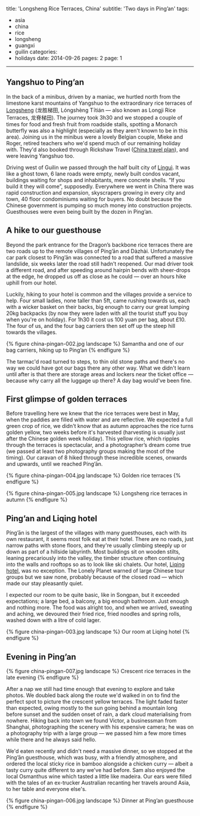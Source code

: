 title: 'Longsheng Rice Terraces, China'
subtitle: 'Two days in Ping’an'
tags:
  - asia
  - china
  - rice
  - longsheng
  - guangxi
  - guilin
categories:
  - holidays
date: 2014-09-26
pages: 2
page: 1
---

## Yangshuo to Ping’an

In the back of a minibus, driven by a maniac, we hurtled north from the limestone karst mountains of Yangshuo to the extraordinary rice terraces of [Longsheng](http://en.wikipedia.org/wiki/Longsheng_Rice_Terrace) (龙胜梯田, Lóngshèng Tītián — also known as Longji Rice Terraces, 龙脊梯田). The journey took 3h30 and we stopped a couple of times for food and fresh fruit from roadside stalls, spotting a Monarch butterfly was also a highlight (especially as they aren't known to be in this area). Joining us in the minibus were a lovely Belgian couple, Mieke and Roger, retired teachers who we'd spend much of our remaining holiday with. They'd also booked through Rickshaw Travel ([China travel plan](http://www.chinatravelplan.co.uk/)), and were leaving Yangshuo too.

Driving west of Guilin we passed through the half built city of [Línguì](http://en.wikipedia.org/wiki/Lingui_District). It was like a ghost town, 6 lane roads were empty, newly built condos vacant, buildings waiting for shops and inhabitants, mere concrete shells. “If you build it they will come”, supposedly. Everywhere we went in China there was rapid construction and expansion, skyscrapers growing in every city and town, 40 floor condominiums waiting for buyers. No doubt because the Chinese government is pumping so much money into construction projects. Guesthouses were even being built by the dozen in Ping’an.

## A hike to our guesthouse

Beyond the park entrance for the Dragon’s backbone rice terraces there are two roads up to the remote villages of Píng’ān and Dàzhài. Unfortunately the car park closest to Píng’ān was connected to a road that suffered a massive landslide, six weeks later the road still hadn't reopened. Our mad driver took a different road, and after speeding around hairpin bends with sheer-drops at the edge, he dropped us off as close as he could — over an hours hike uphill from our hotel.

Luckily, hiking to your hotel is common and the villages provide a service to help. Four small ladies, none taller than 5ft, came rushing towards us, each with a wicker basket on their backs, big enough to carry our great lumping 20kg backpacks (by now they were laden with all the tourist stuff you buy when you're on holiday). For 1h30 it cost us 100 yuan per bag, about £10. The four of us, and the four bag carriers then set off up the steep hill towards the villages.

{% figure china-pingan-002.jpg landscape %}
Samantha and one of our bag carriers, hiking up to Ping’an
{% endfigure %}

The tarmac'd road turned to steps, to thin old stone paths and there's no way we could have got our bags there any other way. What we didn't learn until after is that there are storage areas and lockers near the ticket office — because why carry all the luggage up there? A day bag would've been fine.

## First glimpse of golden terraces

Before travelling here we knew that the rice terraces were best in May, when the paddies are filled with water and are reflective. We expected a full green crop of rice, we didn't know that as autumn approaches the rice turns golden yellow, two weeks before it's harvested (harvesting is usually just after the Chinese golden week holiday). This yellow rice, which ripples through the terraces is spectacular, and a photographer’s dream come true (we passed at least two photography groups making the most of the timing). Our caravan of 8 hiked through these incredible scenes, onwards and upwards, until we reached Píng’ān.

{% figure china-pingan-004.jpg landscape %}
Golden rice terraces
{% endfigure %}

{% figure china-pingan-005.jpg landscape %}
Longsheng rice terraces in autumn
{% endfigure %}

## Ping’an and Liqing hotel

Píng’ān is the largest of the villages with many guesthouses, each with its own restaurant, it seems most folk eat at their hotel. There are no roads, just narrow paths with stone floors, and they're usually climbing steeply up or down as part of a hillside labyrinth. Most buildings sit on wooden stilts, leaning precariously into the valley, the timber structure often continuing into the walls and rooftops so as to look like ski chalets. Our hotel, [Liqing hotel](http://www.tripadvisor.co.uk/Hotel_Review-g1159371-d2160893-Reviews-Liqing_Hotel-Longsheng_County_Guangxi_Zhuang.html), was no exception. The Lonely Planet warned of large Chinese tour groups but we saw none, probably because of the closed road — which made our stay pleasantly quiet.

I expected our room to be quite basic, like in Songpan, but it exceeded expectations; a large bed, a balcony, a big enough bathroom. Just enough and nothing more. The food was alright too, and when we arrived, sweating and aching, we devoured their fried rice, fried noodles and spring rolls, washed down with a litre of cold lager.

{% figure china-pingan-003.jpg landscape %}
Our room at Liqing hotel
{% endfigure %}

## Evening in Ping’an

{% figure china-pingan-007.jpg landscape %}
Crescent rice terraces in the late evening
{% endfigure %}

After a nap we still had time enough that evening to explore and take photos. We doubled back along the route we'd walked in on to find the perfect spot to picture the crescent yellow terraces. The light faded faster than expected, owing mostly to the sun going behind a mountain long before sunset and the sudden onset of rain, a dark cloud materialising from nowhere. Hiking back into town we found Victor, a businessman from Shanghai, photographing the scenery with his expensive camera; he was on a photography trip with a large group — we passed him a few more times while there and he always said hello.

We'd eaten recently and didn't need a massive dinner, so we stopped at the Píng’ān guesthouse, which was busy, with a friendly atmosphere, and ordered the local sticky rice in bamboo alongside a chicken curry — albeit a tasty curry quite different to any we've had before. Sam also enjoyed the local Osmanthus wine which tasted a little like madeira. Our ears were filled with the tales of an ex-trucker Australian recanting her travels around Asia, to her table and everyone else's.

{% figure china-pingan-006.jpg landscape %}
Dinner at Ping’an guesthouse
{% endfigure %}
